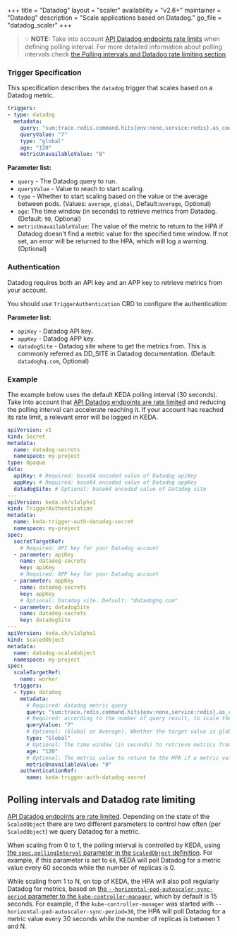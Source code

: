 +++
title = "Datadog"
layout = "scaler"
availability = "v2.6+"
maintainer = "Datadog"
description = "Scale applications based on Datadog."
go_file = "datadog_scaler"
+++

> 💡 **NOTE:** Take into account [API Datadog endpoints rate
limits](https://docs.datadoghq.com/api/latest/rate-limits/) when defining
polling interval. For more detailed information about polling intervals check
[the Polling intervals and Datadog rate limiting
section](#polling-intervals-and-datadog-rate-limiting).

### Trigger Specification

This specification describes the `datadog` trigger that scales based on a Datadog metric.

```yaml
triggers:
- type: datadog
  metadata:
    query: "sum:trace.redis.command.hits{env:none,service:redis}.as_count()"
    queryValue: "7"
    type: "global"
    age: "120"
    metricUnavailableValue: "0"
```

**Parameter list:**

- `query` - The Datadog query to run.
- `queryValue` - Value to reach to start scaling.
- `type` - Whether to start scaling based on the value or the average between pods. (Values: `average`, `global`, Default:`average`, Optional)
- `age`: The time window (in seconds) to retrieve metrics from Datadog. (Default: `90`, Optional) 
- `metricUnavailableValue`: The value of the metric to return to the HPA if Datadog doesn't find a metric value for the specified time window. If not set, an error will be returned to the HPA, which will log a warning. (Optional)

### Authentication

Datadog requires both an API key and an APP key to retrieve metrics from your account.

You should use `TriggerAuthentication` CRD to configure the authentication:

**Parameter list:**
- `apiKey` - Datadog API key.
- `appKey` - Datadog APP key.
- `datadogSite` - Datadog site where to get the metrics from. This is commonly referred as DD_SITE in Datadog documentation. (Default: `datadoghq.com`, Optional)

### Example

The example below uses the default KEDA polling interval (30 seconds). Take into
account that [API Datadog endpoints are rate
limited](https://docs.datadoghq.com/api/latest/rate-limits/) and reducing the
polling interval can accelerate reaching it. If your account has reached its
rate limit, a relevant error will be logged in KEDA.

```yaml
apiVersion: v1
kind: Secret
metadata:
  name: datadog-secrets
  namespace: my-project
type: Opaque
data:
  apiKey: # Required: base64 encoded value of Datadog apiKey
  appKey: # Required: base64 encoded value of Datadog appKey
  datadogSite: # Optional: base64 encoded value of Datadog site
---
apiVersion: keda.sh/v1alpha1
kind: TriggerAuthentication
metadata:
  name: keda-trigger-auth-datadog-secret
  namespace: my-project
spec:
  secretTargetRef:
    # Required: API key for your Datadog account
  - parameter: apiKey
    name: datadog-secrets
    key: apiKey
    # Required: APP key for your Datadog account
  - parameter: appKey
    name: datadog-secrets
    key: appKey
    # Optional: Datadog site. Default: "datadoghq.com"
  - parameter: datadogSite
    name: datadog-secrets
    key: datadogSite
---
apiVersion: keda.sh/v1alpha1
kind: ScaledObject
metadata:
  name: datadog-scaledobject
  namespace: my-project
spec:
  scaleTargetRef:
    name: worker
  triggers:
  - type: datadog
    metadata:
      # Required: datadog metric query
      query: "sum:trace.redis.command.hits{env:none,service:redis}.as_count()"
      # Required: according to the number of query result, to scale the TargetRef
      queryValue: "7"
      # Optional: (Global or Average). Whether the target value is global or average per pod. Default: Average
      type: "Global"
      # Optional: The time window (in seconds) to retrieve metrics from Datadog. Default: 90
      age: "120"
      # Optional: The metric value to return to the HPA if a metric value wasn't found for the specified time window
      metricUnavailableValue: "0"
    authenticationRef:
      name: keda-trigger-auth-datadog-secret
```

## Polling intervals and Datadog rate limiting

[API Datadog endpoints are rate
limited](https://docs.datadoghq.com/api/latest/rate-limits/). Depending on the
state of the `ScaledObject` there are two different parameters to control how
often (per `ScaledObject`) we query Datadog for a metric.

When scaling from 0 to 1, the polling interval is controlled by KEDA, using [the
`spec.pollingInterval` parameter in the `ScaledObject`
definition](../concepts/scaling-deployments/#pollinginterval). For example, if
this parameter is set to `60`, KEDA will poll Datadog for a metric value every
60 seconds while the number of replicas is 0.

While scaling from 1 to N, on top of KEDA, the HPA will also poll regularly
Datadog for metrics, based on [the `--horizontal-pod-autoscaler-sync-period`
parameter to the
`kube-controller-manager`](https://kubernetes.io/docs/reference/command-line-tools-reference/kube-controller-manager/#options),
which by default is 15 seconds. For example, if the `kube-controller-manager`
was started with `--horizontal-pod-autoscaler-sync-period=30`, the HPA will poll
Datadog for a metric value every 30 seconds while the number of replicas is
between 1 and N.
